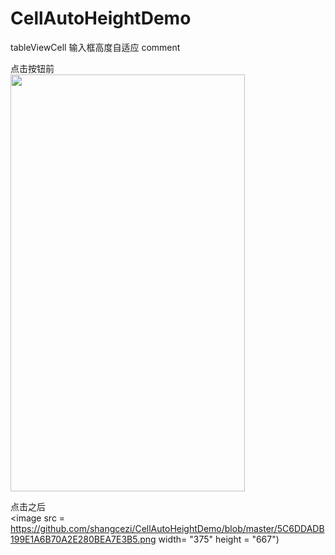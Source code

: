# CellAutoHeightDemo
tableViewCell 输入框高度自适应 comment

点击按钮前<br />
<image src = https://github.com/shangcezi/CellAutoHeightDemo/blob/master/C40DE3A44AC00CCD4770F16C43664265.png width= "375" height = "667">

点击之后 <br />
<image src = https://github.com/shangcezi/CellAutoHeightDemo/blob/master/5C6DDADB199E1A6B70A2E280BEA7E3B5.png width= "375" height = "667")
